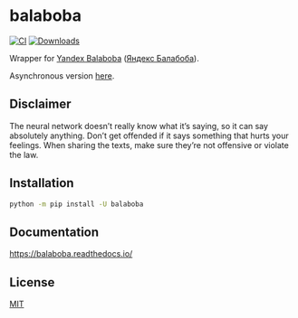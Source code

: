 # balaboba

[![CI](https://github.com/monosans/balaboba/actions/workflows/ci.yml/badge.svg)](https://github.com/monosans/balaboba/actions/workflows/ci.yml)
[![Downloads](https://static.pepy.tech/badge/balaboba)](https://pepy.tech/project/balaboba)

Wrapper for [Yandex Balaboba](https://yandex.com/lab/yalm-en) ([Яндекс Балабоба](https://yandex.ru/lab/yalm)).

Asynchronous version [here](https://github.com/monosans/aiobalaboba).

## Disclaimer

The neural network doesn’t really know what it’s saying, so it can say absolutely anything. Don’t get offended if it says something that hurts your feelings. When sharing the texts, make sure they’re not offensive or violate the law.

## Installation

```bash
python -m pip install -U balaboba
```

## Documentation

<https://balaboba.readthedocs.io/>

## License

[MIT](https://github.com/monosans/balaboba/blob/main/LICENSE)
